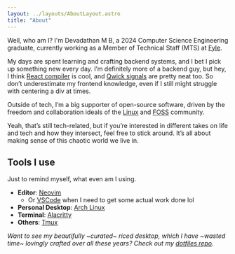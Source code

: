 ```yaml
---
layout: ../layouts/AboutLayout.astro
title: "About"
---
```


Well, who am I? I'm Devadathan M B, a 2024 Computer Science Engineering graduate, currently working as a Member of Technical Staff (MTS) at [Fyle](https://www.fylehq.com/).

My days are spent learning and crafting backend systems, and I bet I pick up something new every day. I’m definitely more of a backend guy, but hey, I think [React compiler](https://react.dev/learn/react-compiler) is cool, and [Qwick signals](https://qwik.dev/docs/components/state/) are pretty neat too. So don’t underestimate my frontend knowledge, even if I still might struggle with centering a div at times.

Outside of tech, I’m a big supporter of open-source software, driven by the freedom and collaboration ideals of the [Linux](https://linux.org/) and [FOSS](https://en.wikipedia.org/wiki/Free_and_open-source_software) community.

Yeah, that’s still tech-related, but if you’re interested in different takes on life and tech and how they intersect, feel free to stick around. It’s all about making sense of this chaotic world we live in.

## Tools I use

Just to remind myself, what even am I using.

- **Editor**: [Neovim](https://neovim.io/)
  - Or [VSCode](https://code.visualstudio.com/) when I need to get some actual work done lol
- **Personal Desktop**: [Arch Linux](https://www.archlinux.org/)
- **Terminal**: [Alacritty](https://github.com/alacritty/alacritty)
- **Others**: [Tmux](https://github.com/tmux/tmux)

_Want to see my beautifully ~curated~ riced desktop, which I have ~wasted time~ lovingly crafted over all these years? Check out my [dotfiles repo](https://github.com/devadathanmb/dotfiles)._
